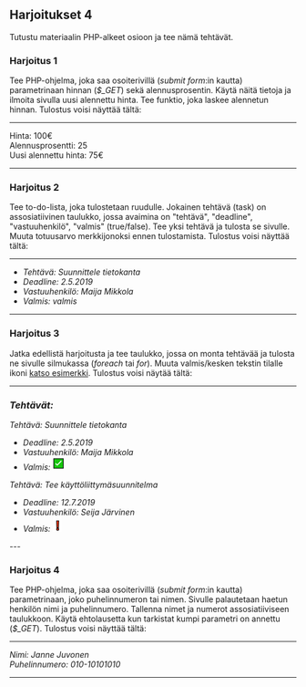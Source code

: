 ## Harjoitukset 4

Tutustu materiaalin PHP-alkeet osioon ja tee nämä tehtävät.

### Harjoitus 1

Tee PHP-ohjelma, joka saa osoiterivillä (*submit form*:in kautta) parametrinaan hinnan (*$_GET*) sekä alennusprosentin. Käytä näitä tietoja ja ilmoita sivulla uusi alennettu hinta. Tee funktio, joka laskee alennetun hinnan. Tulostus voisi näyttää tältä:

---

Hinta: 100€ <br>
Alennusprosentti: 25 <br>
Uusi alennettu hinta: 75€ <br>

---

### Harjoitus 2

Tee to-do-lista, joka tulostetaan ruudulle. Jokainen tehtävä (task) on assosiatiivinen taulukko, jossa avaimina on "tehtävä", "deadline", "vastuuhenkilö", "valmis" (true/false). Tee yksi tehtävä ja tulosta se sivulle. Muuta totuusarvo merkkijonoksi ennen tulostamista. Tulostus voisi näyttää tältä:

---
<em>

- Tehtävä: Suunnittele tietokanta
- Deadline: 2.5.2019
- Vastuuhenkilö: Maija Mikkola
- Valmis: valmis
</em>

---

### Harjoitus 3

Jatka edellistä harjoitusta ja tee taulukko, jossa on monta tehtävää ja tulosta ne sivulle silmukassa (*foreach* tai *for*). Muuta valmis/kesken tekstin tilalle ikoni [katso esimerkki](https://www.w3schools.com/charsets/ref_utf_dingbats.asp). Tulostus voisi näytää tältä:

---
<em>

### Tehtävät:

Tehtävä: Suunnittele tietokanta
- Deadline: 2.5.2019
- Vastuuhenkilö: Maija Mikkola
- Valmis: ![valmis](./img/ok.PNG)

Tehtävä: Tee käyttöliittymäsuunnitelma
- Deadline: 12.7.2019
- Vastuuhenkilö: Seija Järvinen
- Valmis: ![valmis](./img/NOK.PNG)
</em>
---

### Harjoitus 4

Tee PHP-ohjelma, joka saa osoiterivillä (*submit form*:in kautta) parametrinaan, joko puhelinnumeron tai nimen. Sivulle palautetaan haetun henkilön nimi ja puhelinnumero. Tallenna nimet ja numerot assosiatiiviseen taulukkoon. Käytä ehtolausetta kun tarkistat kumpi parametri on annettu  (*$_GET*).
Tulostus voisi näyttää tältä:

---
<em>

Nimi: Janne Juvonen <br>
Puhelinnumero: 010-10101010
</em>

---

